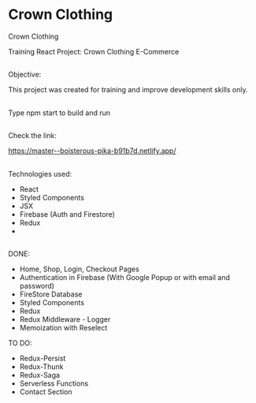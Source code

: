 # Crown Clothing

Crown Clothing

Training React Project: Crown Clothing E-Commerce

##

Objective:

This project was created for training and improve development skills only.

##

Type npm start to build and run

##

Check the link:

https://master--boisterous-pika-b91b7d.netlify.app/

##

Technologies used:

-   React
-   Styled Components
-   JSX
-   Firebase (Auth and Firestore)
-   Redux
-

##

DONE:

-   Home, Shop, Login, Checkout Pages
-   Authentication in Firebase (With Google Popup or with email and password)
-   FireStore Database
-   Styled Components
-   Redux
-   Redux Middleware - Logger
-   Memoization with Reselect

TO DO:

-   Redux-Persist
-   Redux-Thunk
-   Redux-Saga
-   Serverless Functions
-   Contact Section

##
